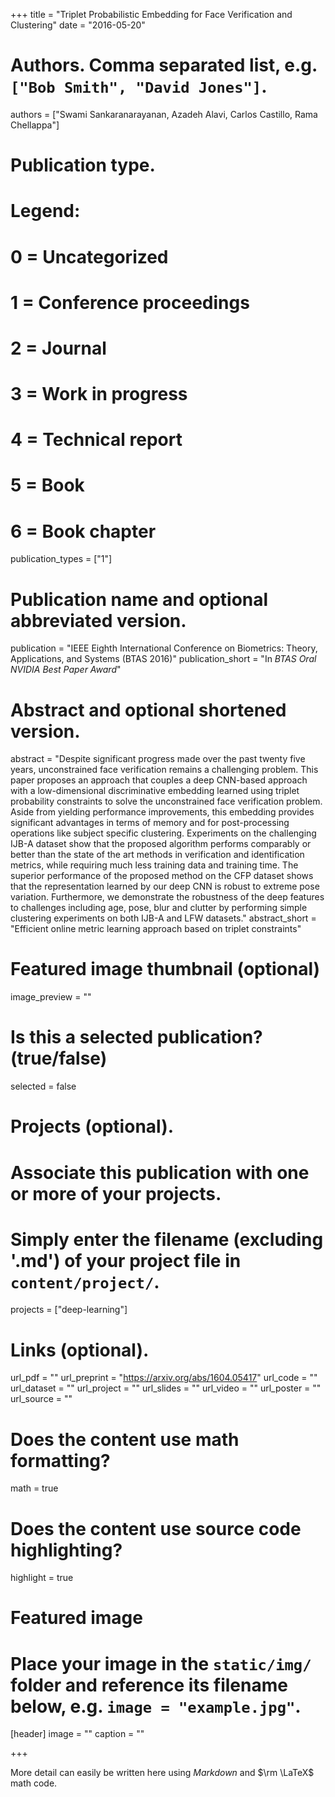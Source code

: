 +++
title = "Triplet Probabilistic Embedding for Face Verification and Clustering"
date = "2016-05-20"

# Authors. Comma separated list, e.g. `["Bob Smith", "David Jones"]`.
authors = ["Swami Sankaranarayanan, Azadeh Alavi, Carlos Castillo, Rama Chellappa"]

# Publication type.
# Legend:
# 0 = Uncategorized
# 1 = Conference proceedings
# 2 = Journal
# 3 = Work in progress
# 4 = Technical report
# 5 = Book
# 6 = Book chapter
publication_types = ["1"]

# Publication name and optional abbreviated version.
publication = "IEEE Eighth International Conference on Biometrics: Theory, Applications, and Systems (BTAS 2016)"
publication_short = "In *BTAS* *Oral* *NVIDIA Best Paper Award*"

# Abstract and optional shortened version.
abstract = "Despite significant progress made over the past twenty five years, unconstrained face verification remains a challenging problem. This paper proposes an approach that couples a deep CNN-based approach with a low-dimensional discriminative embedding learned using triplet probability constraints to solve the unconstrained face verification problem. Aside from yielding performance improvements, this embedding provides significant advantages in terms of memory and for post-processing operations like subject specific clustering. Experiments on the challenging IJB-A dataset show that the proposed algorithm performs comparably or better than the state of the art methods in verification and identification metrics, while requiring much less training data and training time. The superior performance of the proposed method on the CFP dataset shows that the representation learned by our deep CNN is robust to extreme pose variation. Furthermore, we demonstrate the robustness of the deep features to challenges including age, pose, blur and clutter by performing simple clustering experiments on both IJB-A and LFW datasets."
abstract_short = "Efficient online metric learning approach based on triplet constraints"

# Featured image thumbnail (optional)
image_preview = ""

# Is this a selected publication? (true/false)
selected = false

# Projects (optional).
#   Associate this publication with one or more of your projects.
#   Simply enter the filename (excluding '.md') of your project file in `content/project/`.
projects = ["deep-learning"]

# Links (optional).
url_pdf = ""
url_preprint = "https://arxiv.org/abs/1604.05417"
url_code = ""
url_dataset = ""
url_project = ""
url_slides = ""
url_video = ""
url_poster = ""
url_source = ""

# Does the content use math formatting?
math = true

# Does the content use source code highlighting?
highlight = true

# Featured image
# Place your image in the `static/img/` folder and reference its filename below, e.g. `image = "example.jpg"`.
[header]
image = ""
caption = ""

+++

More detail can easily be written here using *Markdown* and $\rm \LaTeX$ math code.
